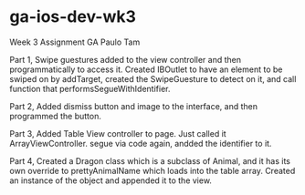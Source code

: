 # ga-ios-dev-wk3
Week 3 Assignment GA Paulo Tam

Part 1, 
Swipe guestures added to the view controller and then programmatically to access it.
Created IBOutlet to have an element to be swiped on by addTarget, 
created the SwipeGuesture to detect on it, and call function that performsSegueWithIdentifier.

Part 2,
Added dismiss button and image to the interface, and then programmed the button.

Part 3, 
Added Table View controller to page. Just called it ArrayViewController.
segue via code again,
andded the identifier to it.

Part 4,
Created a Dragon class which is a subclass of Animal, and it has its own override to prettyAnimalName which loads into the table array.
Created an instance of the object and appended it to the view.

